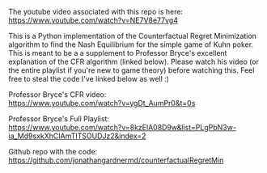 The youtube video associated with this repo is here:
https://www.youtube.com/watch?v=NE7V8e77vg4

This is a Python implementation of the Counterfactual Regret Minimization algorithm to find the Nash Equilibrium for the simple game of Kuhn poker. This is meant to be a a supplement to Professor Bryce's excellent explanation of the CFR algorithm (linked below). Please watch his video (or the entire playlist if you're new to game theory) before watching this. Feel free to steal the code I've linked below as well :)

Professor Bryce's CFR video:   
https://www.youtube.com/watch?v=ygDt_AumPr0&t=0s

Professor Bryce's Full Playlist:   
https://www.youtube.com/watch?v=8kzElA08D9w&list=PLgPbN3w-ia_Md9sxkXhCIAmTITSOUDJz2&index=2

Github repo with the code: 
https://github.com/jonathangardnermd/counterfactualRegretMin